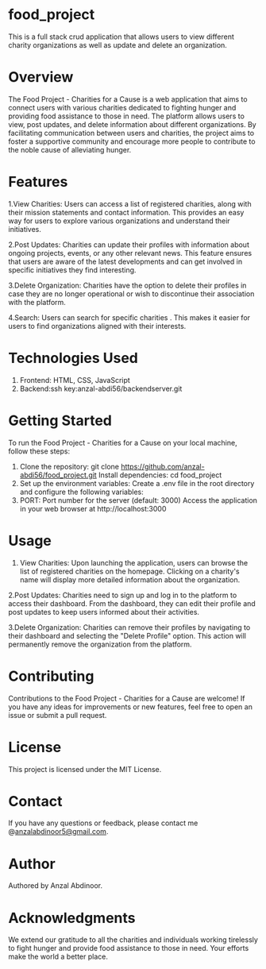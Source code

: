 # food_project
This is a full stack crud application that allows users to view different charity organizations as well as update and delete an organization.
# Overview
The Food Project - Charities for a Cause is a web application that aims to connect users with various charities dedicated to fighting hunger and providing food assistance to those in need. The platform allows users to view, post updates, and delete information about different organizations. By facilitating communication between users and charities, the project aims to foster a supportive community and encourage more people to contribute to the noble cause of alleviating hunger.

# Features
1.View Charities: Users can access a list of registered charities, along with their mission statements and contact information. This provides an easy way for users to explore various organizations and understand their initiatives.

2.Post Updates: Charities can update their profiles with information about ongoing projects, events, or any other relevant news. This feature ensures that users are aware of the latest developments and can get involved in specific initiatives they find interesting.

3.Delete Organization: Charities have the option to delete their profiles in case they are no longer operational or wish to discontinue their association with the platform.

4.Search: Users can search for specific charities .
This makes it easier for users to find organizations aligned with their interests.

# Technologies Used
1. Frontend: HTML, CSS, JavaScript
2. Backend:ssh key:anzal-abdi56/backendserver.git
# Getting Started
To run the Food Project - Charities for a Cause on your local machine, follow these steps:

1. Clone the repository: git clone https://github.com/anzal-abdi56/food_project.git
Install dependencies: cd food_project
2. Set up the environment variables: Create a .env file in the root directory and configure the following variables:
3. PORT: Port number for the server (default: 3000)
Access the application in your web browser at http://localhost:3000
# Usage
1. View Charities: Upon launching the application, users can browse the list of registered charities on the homepage. Clicking on a charity's name will display more detailed information about the organization.

2.Post Updates: Charities need to sign up and log in to the platform to access their dashboard. From the dashboard, they can edit their profile and post updates to keep users informed about their activities.

3.Delete Organization: Charities can remove their profiles by navigating to their dashboard and selecting the "Delete Profile" option. This action will permanently remove the organization from the platform.

# Contributing
Contributions to the Food Project - Charities for a Cause are welcome! If you have any ideas for improvements or new features, feel free to open an issue or submit a pull request.

# License
This project is licensed under the MIT License.

# Contact
If you have any questions or feedback, please contact me @anzalabdinoor5@gmail.com.

# Author
Authored by Anzal Abdinoor.

# Acknowledgments
We extend our gratitude to all the charities and individuals working tirelessly to fight hunger and provide food assistance to those in need. Your efforts make the world a better place.
